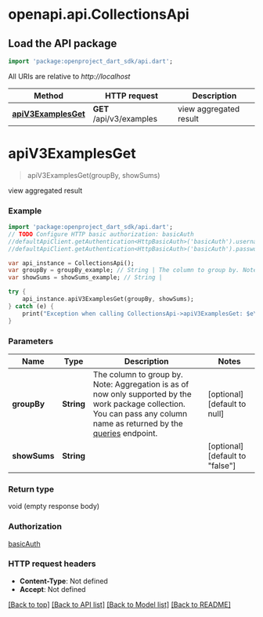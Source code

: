 # openapi.api.CollectionsApi

## Load the API package
```dart
import 'package:openproject_dart_sdk/api.dart';
```

All URIs are relative to *http://localhost*

Method | HTTP request | Description
------------- | ------------- | -------------
[**apiV3ExamplesGet**](CollectionsApi.md#apiV3ExamplesGet) | **GET** /api/v3/examples | view aggregated result


# **apiV3ExamplesGet**
> apiV3ExamplesGet(groupBy, showSums)

view aggregated result

### Example 
```dart
import 'package:openproject_dart_sdk/api.dart';
// TODO Configure HTTP basic authorization: basicAuth
//defaultApiClient.getAuthentication<HttpBasicAuth>('basicAuth').username = 'YOUR_USERNAME'
//defaultApiClient.getAuthentication<HttpBasicAuth>('basicAuth').password = 'YOUR_PASSWORD';

var api_instance = CollectionsApi();
var groupBy = groupBy_example; // String | The column to group by. Note: Aggregation is as of now only supported by the work package collection. You can pass any column name as returned by the [queries](#queries) endpoint.
var showSums = showSums_example; // String | 

try { 
    api_instance.apiV3ExamplesGet(groupBy, showSums);
} catch (e) {
    print("Exception when calling CollectionsApi->apiV3ExamplesGet: $e\n");
}
```

### Parameters

Name | Type | Description  | Notes
------------- | ------------- | ------------- | -------------
 **groupBy** | **String**| The column to group by. Note: Aggregation is as of now only supported by the work package collection. You can pass any column name as returned by the [queries](#queries) endpoint. | [optional] [default to null]
 **showSums** | **String**|  | [optional] [default to &quot;false&quot;]

### Return type

void (empty response body)

### Authorization

[basicAuth](../README.md#basicAuth)

### HTTP request headers

 - **Content-Type**: Not defined
 - **Accept**: Not defined

[[Back to top]](#) [[Back to API list]](../README.md#documentation-for-api-endpoints) [[Back to Model list]](../README.md#documentation-for-models) [[Back to README]](../README.md)

